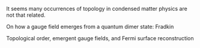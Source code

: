 It seems many occurrences of topology in condensed matter physics are not that related.

On how a gauge field emerges from a quantum dimer state: Fradkin 

Topological order, emergent gauge fields, and Fermi surface reconstruction
